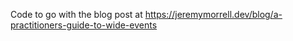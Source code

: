 Code to go with the blog post at https://jeremymorrell.dev/blog/a-practitioners-guide-to-wide-events
